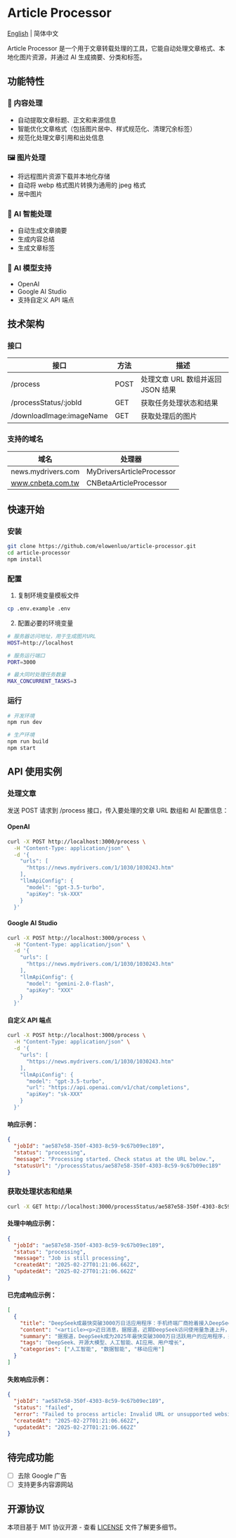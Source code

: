 # Article Processor

[English](README.md) | 简体中文

Article Processor 是一个用于文章转载处理的工具，它能自动处理文章格式、本地化图片资源，并通过 AI 生成摘要、分类和标签。

## 功能特性

### 📝 内容处理

- 自动提取文章标题、正文和来源信息
- 智能优化文章格式（包括图片居中、样式规范化、清理冗余标签）
- 规范化处理文章引用和出处信息

### 🖼️ 图片处理

- 将远程图片资源下载并本地化存储
- 自动将 webp 格式图片转换为通用的 jpeg 格式
- 居中图片

### 🤖 AI 智能处理

- 自动生成文章摘要
- 生成内容总结
- 生成文章标签

### 🧠 AI 模型支持

- OpenAI
- Google AI Studio
- 支持自定义 API 端点

## 技术架构

### 接口

| 接口                     | 方法 | 描述                              |
| ------------------------ | ---- | --------------------------------- |
| /process                 | POST | 处理文章 URL 数组并返回 JSON 结果 |
| /processStatus/:jobId    | GET  | 获取任务处理状态和结果            |
| /downloadImage:imageName | GET  | 获取处理后的图片                  |

### 支持的域名

| 域名               | 处理器                    |
| ------------------ | ------------------------- |
| news.mydrivers.com | MyDriversArticleProcessor |
| www.cnbeta.com.tw  | CNBetaArticleProcessor    |

## 快速开始

### 安装

```bash
git clone https://github.com/elowenluo/article-processor.git
cd article-processor
npm install
```

### 配置

1. 复制环境变量模板文件

```bash
cp .env.example .env
```

2. 配置必要的环境变量

```bash
# 服务器访问地址，用于生成图片URL
HOST=http://localhost

# 服务运行端口
PORT=3000

# 最大同时处理任务数量
MAX_CONCURRENT_TASKS=3
```

### 运行

```bash
# 开发环境
npm run dev

# 生产环境
npm run build
npm start
```

## API 使用实例

### 处理文章

发送 POST 请求到 /process 接口，传入要处理的文章 URL 数组和 AI 配置信息：

#### OpenAI

```bash
curl -X POST http://localhost:3000/process \
  -H "Content-Type: application/json" \
  -d '{
    "urls": [
      "https://news.mydrivers.com/1/1030/1030243.htm"
    ],
    "llmApiConfig": {
      "model": "gpt-3.5-turbo",
      "apiKey": "sk-XXX"
    }
  }'
```

#### Google AI Studio

```bash
curl -X POST http://localhost:3000/process \
  -H "Content-Type: application/json" \
  -d '{
    "urls": [
      "https://news.mydrivers.com/1/1030/1030243.htm"
    ],
    "llmApiConfig": {
      "model": "gemini-2.0-flash",
      "apiKey": "XXX"
    }
  }'
```

#### 自定义 API 端点

```bash
curl -X POST http://localhost:3000/process \
  -H "Content-Type: application/json" \
  -d '{
    "urls": [
      "https://news.mydrivers.com/1/1030/1030243.htm"
    ],
    "llmApiConfig": {
      "model": "gpt-3.5-turbo",
      "url": "https://api.openai.com/v1/chat/completions",
      "apiKey": "sk-XXX"
    }
  }'
```

#### 响应示例：

```json
{
  "jobId": "ae587e58-350f-4303-8c59-9c67b09ec189",
  "status": "processing",
  "message": "Processing started. Check status at the URL below.",
  "statusUrl": "/processStatus/ae587e58-350f-4303-8c59-9c67b09ec189"
}
```

### 获取处理状态和结果

```bash
curl -X GET http://localhost:3000/processStatus/ae587e58-350f-4303-8c59-9c67b09ec189
```

#### 处理中响应示例：

```json
{
  "jobId": "ae587e58-350f-4303-8c59-9c67b09ec189",
  "status": "processing",
  "message": "Job is still processing",
  "createdAt": "2025-02-27T01:21:06.662Z",
  "updatedAt": "2025-02-27T01:21:06.662Z"
}
```

#### 已完成响应示例：

```json
[
  {
    "title": "DeepSeek成最快突破3000万日活应用程序：手机终端厂商抢着接入DeepSeek",
    "content": "<article><p>近日消息，据报道，近期DeepSeek访问使用量急速上升，<span><strong>已经成为目前最快突破3000万日活跃用户量的应用程序。</strong></span></p><p>与此同时，<strong>三家基础电信企业已全面接入国产开源大模型DeepSeek，手机、PC等终端厂商也在积极拥抱DeepSeek，</strong>一些地方政府也开始在政务系统部署DeepSeek。</p><p>比如深圳龙岗区政务服务和数据管理局已经在上线了Deepseek-R1全尺寸模型，成为广东首个在政务信创环境下部署该模型的政府部门单位。</p><p>业内人士表示，DeepSeek的开源模式大幅降低了人工智能进入各行业的门槛，相关的政府和企业级应用有望出现裂变式增长。</p><p>截至目前，在国内市场，DeepSeek直接刷新了豆包、Kimi和文心一言等国内大模型的用户量榜单，2025年1月，DeepSeek月均活跃用户数跃居第一。</p><p>据了解，DeepSeek以3%的成本做出了接近ChatGPT o1水平的模型。低成本便可调校出足够好的AI模型，也让技术闭源的OpenAI和用昂贵算力及CUDA生态拉高壁垒的英伟达神话不攻自破，DeepSeek的成功，让硅谷高管对算力不计成本的投入，一度集体遭到了投资者的质疑。</p><p><figure style=\"text-align: center;\"><img alt=\"DeepSeek成最快突破3000万日活应用程序：手机终端厂商抢着接入DeepSeek\" src=\"https://img1.mydrivers.com/img/20250214/s_a7bd92821ee94f4b9a6abc750efc604f.jpg\"></figure></p>                        <footer>自 快科技</footer></article>",
    "summary": "据报道，DeepSeek成为2025年最快突破3000万日活跃用户的应用程序，并刷新了国内大模型用户量榜单，于2025年1月跃居月均活跃用户数第一。三家基础电信企业、手机及PC终端厂商均已接入DeepSeek。例如，深圳龙岗区政务服务和数据管理局已在政务系统上线Deepseek-R1全尺寸模型，成为广东首个部署该模型的政府部门。DeepSeek以3%的成本实现了接近ChatGPT o1水平的模型效果，其开源模式或将推动政府和企业级应用的增长。",
    "tags": "DeepSeek、开源大模型、人工智能、AI应用、用户增长",
    "categories": ["人工智能", "数据智能", "移动应用"]
  }
]
```

#### 失败响应示例：

```json
{
  "jobId": "ae587e58-350f-4303-8c59-9c67b09ec189",
  "status": "failed",
  "error": "Failed to process article: Invalid URL or unsupported website",
  "createdAt": "2025-02-27T01:21:06.662Z",
  "updatedAt": "2025-02-27T01:21:06.662Z"
}
```

## 待完成功能

- [ ] 去除 Google 广告
- [ ] 支持更多内容源网站

## 开源协议

本项目基于 MIT 协议开源 - 查看 [LICENSE](LICENSE) 文件了解更多细节。

